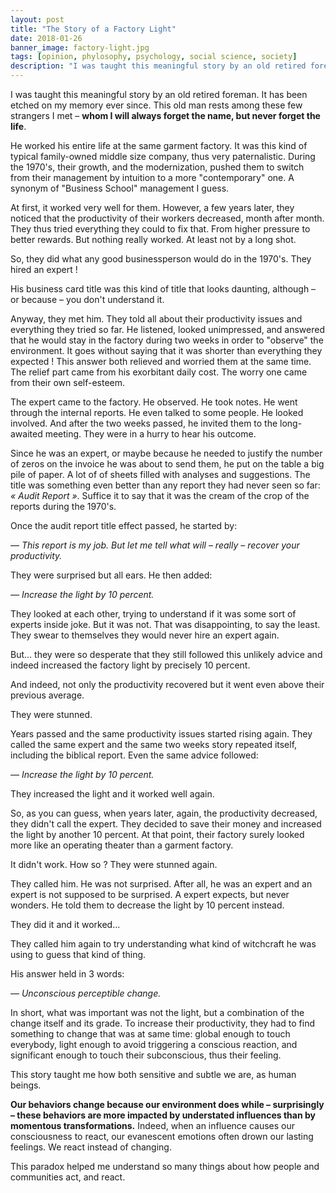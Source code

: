 ```yaml
---
layout: post
title: "The Story of a Factory Light"
date: 2018-01-26
banner_image: factory-light.jpg
tags: [opinion, phylosophy, psychology, social science, society]
description: "I was taught this meaningful story by an old retired foreman. It has been etched on my memory ever since. This old man rests among these few strangers I met – whom I will always forget the name, but never forget the life. He worked his entire life at the same garment factory. It was this kind of typical family-owned middle size company, thus very paternalistic."
---
```


I was taught this meaningful story by an old retired foreman. It has been etched on my memory ever since. This old man rests among these few strangers I met – **whom I will always forget the name, but never forget the life**.

He worked his entire life at the same garment factory. It was this kind of typical family-owned middle size company, thus very paternalistic. During the 1970's, their growth, and the modernization, pushed them to switch from their management by intuition to a more "contemporary" one. A synonym of "Business School" management I guess.

<!--more-->

At first, it worked very well for them. However, a few years later, they noticed that the productivity of their workers decreased, month after month. They thus tried everything they could to fix that. From higher pressure to better rewards. But nothing really worked. At least not by a long shot.

So, they did what any good businessperson would do in the 1970's. They hired an expert !

His business card title was this kind of title that looks daunting, although – or because – you don't understand it.

Anyway, they met him. They told all about their productivity issues and everything they tried so far. He listened, looked unimpressed, and answered that he would stay in the factory during two weeks in order to "observe" the environment. It goes without saying that it was shorter than everything they expected ! This answer both relieved and worried them at the same time. The relief part came from his exorbitant daily cost. The worry one came from their own self-esteem.

The expert came to the factory. He observed. He took notes. He went through the internal reports. He even talked to some people. He looked involved. And after the two weeks passed, he invited them to the long-awaited meeting. They were in a hurry to hear his outcome.

Since he was an expert, or maybe because he needed to justify the number of zeros on the invoice he was about to send them, he put on the table a big pile of paper. A lot of of sheets filled with analyses and suggestions. The title was something even better than any report they had never seen so far: *« Audit Report »*. Suffice it to say that it was the cream of the crop of the reports during the 1970's.

Once the audit report title effect passed, he started by:

*— This report is my job. But let me tell what will – really – recover your productivity.*

They were surprised but all ears. He then added:

*— Increase the light by 10 percent.*

They looked at each other, trying to understand if it was some sort of experts inside joke. But it was not. That was disappointing, to say the least. They swear to themselves they would never hire an expert again.

But... they were so desperate that they still followed this unlikely advice and indeed increased the factory light by precisely 10 percent.

And indeed, not only the productivity recovered but it went even above their previous average.

They were stunned.

Years passed and the same productivity issues started rising again. They called the same expert and the same two weeks story repeated itself, including the biblical report. Even the same advice followed:

*— Increase the light by 10 percent.*

They increased the light and it worked well again.

So, as you can guess, when years later, again, the productivity decreased, they didn't call the expert. They decided to save their money and increased the light by another 10 percent. At that point, their factory surely looked more like an operating theater than a garment factory.

It didn't work. How so ? They were stunned again.

They called him. He was not surprised. After all, he was an expert and an expert is not supposed to be surprised. A expert expects, but never wonders. He told them to decrease the light by 10 percent instead.

They did it and it worked...

They called him again to try understanding what kind of witchcraft he was using to guess that kind of thing.

His answer held in 3 words:

*— Unconscious perceptible change.*

In short, what was important was not the light, but a combination of the change itself and its grade. To increase their productivity, they had to find something to change that was at same time: global enough to touch everybody, light enough to avoid triggering a conscious reaction, and significant enough to touch their subconscious, thus their feeling.

This story taught me how both sensitive and subtle we are, as human beings.

**Our behaviors change because our environment does while – surprisingly – these behaviors are more impacted by understated influences than by momentous transformations.** Indeed, when an influence causes our consciousness to react, our evanescent emotions often drown our lasting feelings. We react instead of changing.

This paradox helped me understand so many things about how people and communities act, and react.
